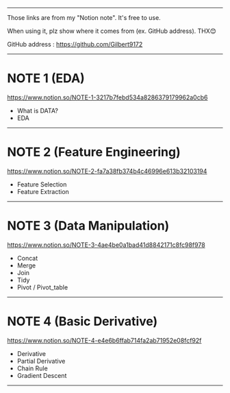 -------------------------------------------------------------------------
Those links are from my "Notion note". It's free to use.

When using it, plz show where it comes from (ex. GitHub address). THX😊

GitHub address : https://github.com/Gilbert9172

-------------------------------------------------------------------------

# NOTE 1 (EDA)

https://www.notion.so/NOTE-1-3217b7febd534a8286379179962a0cb6
- What is DATA?
- EDA
-------------------------------------------------------------------------

# NOTE 2 (Feature Engineering)

https://www.notion.so/NOTE-2-fa7a38fb374b4c46996e613b32103194
- Feature Selection
- Feature Extraction
-------------------------------------------------------------------------

# NOTE 3 (Data Manipulation)

https://www.notion.so/NOTE-3-4ae4be0a1bad41d8842171c8fc98f978
- Concat
- Merge
- Join
- Tidy
- Pivot / Pivot_table
-------------------------------------------------------------------------

# NOTE 4 (Basic Derivative)

https://www.notion.so/NOTE-4-e4e6b6ffab714fa2ab71952e08fcf92f
- Derivative
- Partial Derivative
- Chain Rule
- Gradient Descent
----------------------------------------------------------------------------
